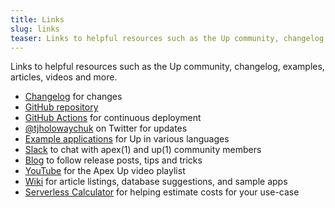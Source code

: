 ```yaml
---
title: Links
slug: links
teaser: Links to helpful resources such as the Up community, changelog, examples, articles, videos and more.
---
```


Links to helpful resources such as the Up community, changelog, examples, articles, videos and more.

- [Changelog](https://github.com/apex/up/blob/master/History.md) for changes
- [GitHub repository](https://github.com/apex/up)
- [GitHub Actions](https://github.com/apex/actions) for continuous deployment
- [@tjholowaychuk](https://twitter.com/tjholowaychuk) on Twitter for updates
- [Example applications](https://github.com/apex/up-examples) for Up in various languages
- [Slack](https://chat.apex.sh/) to chat with apex(1) and up(1) community members
- [Blog](https://blog.apex.sh/) to follow release posts, tips and tricks
- [YouTube](https://www.youtube.com/watch?v=1wnSNj-jmo4&index=1&list=PLbFkWVvnVLnRP-E87Tqe6nYVjOk6461o0) for the Apex Up video playlist
- [Wiki](https://github.com/apex/up/wiki) for article listings, database suggestions, and sample apps
- [Serverless Calculator](http://serverlesscalc.com/) for helping estimate costs for your use-case
